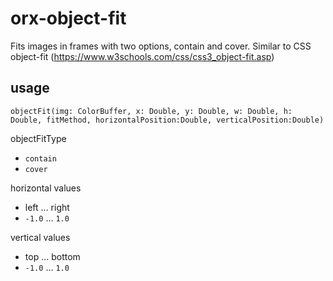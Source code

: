 # orx-object-fit

Fits images in frames with two options, contain and cover. Similar to CSS object-fit (https://www.w3schools.com/css/css3_object-fit.asp)

## usage

`objectFit(img: ColorBuffer, x: Double, y: Double, w: Double, h: Double, fitMethod, horizontalPosition:Double, verticalPosition:Double)`


objectFitType
 - `contain`
 - `cover`
 
horizontal values
 - left ... right
 - `-1.0` ... `1.0`
 
 vertical values
 - top ... bottom
 - `-1.0` ... `1.0`